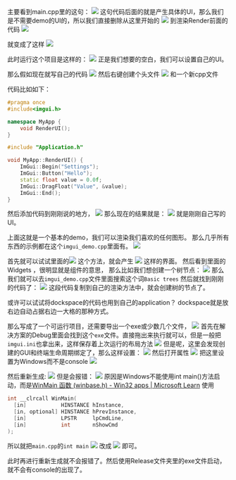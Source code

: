 主要看到main.cpp里的这句：
![](images/Pasted%20image%2020240625152817.png)
这句代码后面的就是产生具体的UI，那么我们是不需要demo的UI的，所以我们直接删除从这里开始的
![](images/Pasted%20image%2020240625153022.png)
到渲染Render前面的代码
![](images/Pasted%20image%2020240625153035.png)

就变成了这样
![](images/Pasted%20image%2020240625153120.png)

此时运行这个项目是这样的：
![](images/Pasted%20image%2020240625153144.png)
正是我们想要的空白，我们可以设置自己的UI。



那么假如现在就写自己的代码
![](images/Pasted%20image%2020240625153909.png)
然后右键创建个头文件
![](images/Pasted%20image%2020240625153926.png)
和一个新cpp文件

代码比如如下：

```cpp
#pragma once
#include<imgui.h>

namespace MyApp {
    void RenderUI();
}
```

```cpp
#include "Application.h"

void MyApp::RenderUI() {
    ImGui::Begin("Settings");
    ImGui::Button("Hello");
    static float value = 0.0f;
    ImGui::DragFloat("Value", &value);
    ImGui::End();
}
```

然后添加代码到刚刚说的地方，
![](images/Pasted%20image%2020240625155234.png)
那么现在的结果就是：
![](images/Pasted%20image%2020240625155259.png)
就是刚刚自己写的UI。


上面这就是一个基本的demo，我们可以渲染我们喜欢的任何图形。
那么几乎所有东西的示例都在这个`imgui_demo.cpp`里面有。
![](images/Pasted%20image%2020240625155601.png)

首先就可以试试里面的![](images/Pasted%20image%2020240625155842.png)
这个方法，就会产生
![](images/Pasted%20image%2020240625155909.png)
这样的界面。
然后看到里面的Widgets ，很明显就是组件的意思， 那么比如我们想创建一个树节点：
![](images/Pasted%20image%2020240625160100.png)
那么我们就可以去`imgui_demo.cpp`文件里面搜索这个词`Basic trees`
然后就找到刚刚的代码了：
![](images/Pasted%20image%2020240625160212.png)
这段代码复制到自己的渲染方法中，就会创建树的节点了。

或许可以试试将dockspace的代码也用到自己的application？ dockspace就是放右边自动占据右边一大格的那种方式。




那么写成了一个可运行项目，还需要导出一个exe或少数几个文件，
![](images/Pasted%20image%2020240625161836.png)
首先在解决方案的Debug里面会找到这个`exe`文件。直接拖出来执行就可以，但是一般把`imgui.ini`也拿出来，这样保存着上次运行的布局方法
![](images/Pasted%20image%2020240625161954.png)
但是呢，这里会发现创建的GUI和终端生命周期绑定了，那么这样设置：
![](images/Pasted%20image%2020240625162506.png)
然后打开属性
![](images/Pasted%20image%2020240625162558.png)
把这里设置为Windows而不是console
![](images/Pasted%20image%2020240625162643.png)

然后重新生成:
![](images/Pasted%20image%2020240625163112.png)
但是会报错：
![](images/Pasted%20image%2020240625163124.png)
原因是Windows不能使用int main()方法启动，而是[WinMain 函数 (winbase.h) - Win32 apps | Microsoft Learn](https://learn.microsoft.com/zh-cn/windows/win32/api/winbase/nf-winbase-winmain?redirectedfrom=MSDN)
使用
```cpp
int __clrcall WinMain(
  [in]           HINSTANCE hInstance,
  [in, optional] HINSTANCE hPrevInstance,
  [in]           LPSTR     lpCmdLine,
  [in]           int       nShowCmd
);
```

所以就把`main.cpp`的`int main`
![](images/Pasted%20image%2020240625163236.png)
改成
![](images/Pasted%20image%2020240625163334.png)
即可。

此时再进行重新生成就不会报错了。然后使用Release文件夹里的exe文件启动，就不会有console的出现了。





